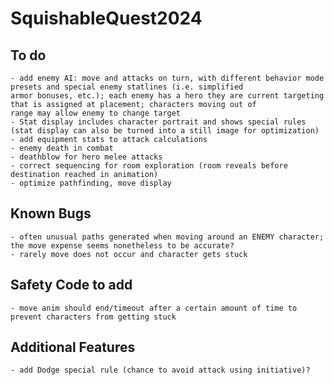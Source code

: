 # SquishableQuest2024

## To do
	- add enemy AI: move and attacks on turn, with different behavior mode presets and special enemy statlines (i.e. simplified
	armor bonuses, etc.); each enemy has a hero they are current targeting that is assigned at placement; characters moving out of 
	range may allow enemy to change target
	- Stat display includes character portrait and shows special rules (stat display can also be turned into a still image for optimization)
	- add equipment stats to attack calculations
	- enemy death in combat
	- deathblow for hero melee attacks
	- correct sequencing for room exploration (room reveals before destination reached in animation)
	- optimize pathfinding, move display

## Known Bugs
	- often unusual paths generated when moving around an ENEMY character; the move expense seems nonetheless to be accurate?
	- rarely move does not occur and character gets stuck

## Safety Code to add
	- move anim should end/timeout after a certain amount of time to prevent characters from getting stuck

## Additional Features
	- add Dodge special rule (chance to avoid attack using initiative)?